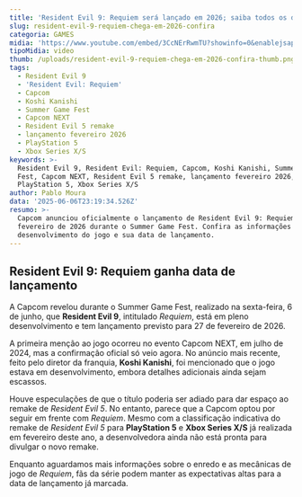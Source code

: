 ```yaml
---
title: 'Resident Evil 9: Requiem será lançado em 2026; saiba todos os detalhes'
slug: resident-evil-9-requiem-chega-em-2026-confira
categoria: GAMES
midia: 'https://www.youtube.com/embed/3CcNErRwmTU?showinfo=0&enablejsapi=1'
tipoMidia: video
thumb: /uploads/resident-evil-9-requiem-chega-em-2026-confira-thumb.png
tags:
  - Resident Evil 9
  - 'Resident Evil: Requiem'
  - Capcom
  - Koshi Kanishi
  - Summer Game Fest
  - Capcom NEXT
  - Resident Evil 5 remake
  - lançamento fevereiro 2026
  - PlayStation 5
  - Xbox Series X/S
keywords: >-
  Resident Evil 9, Resident Evil: Requiem, Capcom, Koshi Kanishi, Summer Game
  Fest, Capcom NEXT, Resident Evil 5 remake, lançamento fevereiro 2026,
  PlayStation 5, Xbox Series X/S
author: Pablo Moura
data: '2025-06-06T23:19:34.526Z'
resumo: >-
  Capcom anunciou oficialmente o lançamento de Resident Evil 9: Requiem para
  fevereiro de 2026 durante o Summer Game Fest. Confira as informações sobre o
  desenvolvimento do jogo e sua data de lançamento.
---
```


## Resident Evil 9: Requiem ganha data de lançamento

<blockquote class="twitter-tweet"><a href="https://twitter.com/user/status/1931118559532400684"></a></blockquote>

A Capcom revelou durante o Summer Game Fest, realizado na sexta-feira, 6 de junho, que **Resident Evil 9**, intitulado *Requiem*, está em pleno desenvolvimento e tem lançamento previsto para 27 de fevereiro de 2026.

A primeira menção ao jogo ocorreu no evento Capcom NEXT, em julho de 2024, mas a confirmação oficial só veio agora. No anúncio mais recente, feito pelo diretor da franquia, **Koshi Kanishi**, foi mencionado que o jogo estava em desenvolvimento, embora detalhes adicionais ainda sejam escassos.

Houve especulações de que o título poderia ser adiado para dar espaço ao remake de *Resident Evil 5*. No entanto, parece que a Capcom optou por seguir em frente com *Requiem*. Mesmo com a classificação indicativa do remake de *Resident Evil 5* para **PlayStation 5** e **Xbox Series X/S** já realizada em fevereiro deste ano, a desenvolvedora ainda não está pronta para divulgar o novo remake.

Enquanto aguardamos mais informações sobre o enredo e as mecânicas de jogo de *Requiem*, fãs da série podem manter as expectativas altas para a data de lançamento já marcada.
